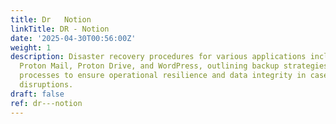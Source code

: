 ```yaml
---
title: Dr   Notion
linkTitle: DR - Notion
date: '2025-04-30T00:56:00Z'
weight: 1
description: Disaster recovery procedures for various applications including Notion,
  Proton Mail, Proton Drive, and WordPress, outlining backup strategies and recovery
  processes to ensure operational resilience and data integrity in case of service
  disruptions.
draft: false
ref: dr---notion
---
```



